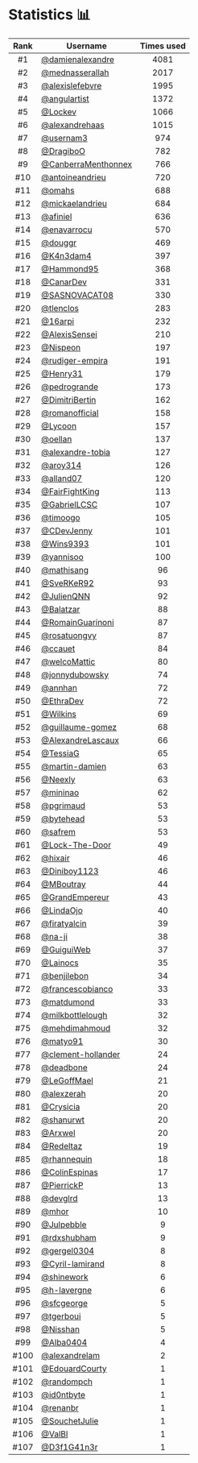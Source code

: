 # Statistics 📊

|Rank|Username|Times used|
:--------:|--------|:--------:|
|#1|[@damienalexandre](https://github.com/damienalexandre)|4081|
|#2|[@mednasserallah](https://github.com/mednasserallah)|2017|
|#3|[@alexislefebvre](https://github.com/alexislefebvre)|1995|
|#4|[@angulartist](https://github.com/angulartist)|1372|
|#5|[@Lockev](https://github.com/Lockev)|1066|
|#6|[@alexandrehaas](https://github.com/alexandrehaas)|1015|
|#7|[@usernam3](https://github.com/usernam3)|974|
|#8|[@DragiboO](https://github.com/DragiboO)|782|
|#9|[@CanberraMenthonnex](https://github.com/CanberraMenthonnex)|766|
|#10|[@antoineandrieu](https://github.com/antoineandrieu)|720|
|#11|[@omahs](https://github.com/omahs)|688|
|#12|[@mickaelandrieu](https://github.com/mickaelandrieu)|684|
|#13|[@afiniel](https://github.com/afiniel)|636|
|#14|[@enavarrocu](https://github.com/enavarrocu)|570|
|#15|[@douggr](https://github.com/douggr)|469|
|#16|[@K4n3dam4](https://github.com/K4n3dam4)|397|
|#17|[@Hammond95](https://github.com/Hammond95)|368|
|#18|[@CanarDev](https://github.com/CanarDev)|331|
|#19|[@SASNOVACAT08](https://github.com/SASNOVACAT08)|330|
|#20|[@tlenclos](https://github.com/tlenclos)|283|
|#21|[@16arpi](https://github.com/16arpi)|232|
|#22|[@AlexisSensei](https://github.com/AlexisSensei)|210|
|#23|[@Nispeon](https://github.com/Nispeon)|197|
|#24|[@rudiger-empira](https://github.com/rudiger-empira)|191|
|#25|[@Henry31](https://github.com/Henry31)|179|
|#26|[@pedrogrande](https://github.com/pedrogrande)|173|
|#27|[@DimitriBertin](https://github.com/DimitriBertin)|162|
|#28|[@romanofficial](https://github.com/romanofficial)|158|
|#29|[@Lycoon](https://github.com/Lycoon)|157|
|#30|[@oellan](https://github.com/oellan)|137|
|#31|[@alexandre-tobia](https://github.com/alexandre-tobia)|127|
|#32|[@aroy314](https://github.com/aroy314)|126|
|#33|[@alland07](https://github.com/alland07)|120|
|#34|[@FairFightKing](https://github.com/FairFightKing)|113|
|#35|[@GabrielLCSC](https://github.com/GabrielLCSC)|107|
|#36|[@timoogo](https://github.com/timoogo)|105|
|#37|[@CDevJenny](https://github.com/CDevJenny)|101|
|#38|[@Wins9393](https://github.com/Wins9393)|101|
|#39|[@yannisoo](https://github.com/yannisoo)|100|
|#40|[@mathisang](https://github.com/mathisang)|96|
|#41|[@SveRKeR92](https://github.com/SveRKeR92)|93|
|#42|[@JulienQNN](https://github.com/JulienQNN)|92|
|#43|[@Balatzar](https://github.com/Balatzar)|88|
|#44|[@RomainGuarinoni](https://github.com/RomainGuarinoni)|87|
|#45|[@rosatuongvy](https://github.com/rosatuongvy)|87|
|#46|[@ccauet](https://github.com/ccauet)|84|
|#47|[@welcoMattic](https://github.com/welcoMattic)|80|
|#48|[@jonnydubowsky](https://github.com/jonnydubowsky)|74|
|#49|[@annhan](https://github.com/annhan)|72|
|#50|[@EthraDev](https://github.com/EthraDev)|72|
|#51|[@Wilkins](https://github.com/Wilkins)|69|
|#52|[@guillaume-gomez](https://github.com/guillaume-gomez)|68|
|#53|[@AlexandreLascaux](https://github.com/AlexandreLascaux)|66|
|#54|[@TessiaG](https://github.com/TessiaG)|65|
|#55|[@martin-damien](https://github.com/martin-damien)|63|
|#56|[@Neexly](https://github.com/Neexly)|63|
|#57|[@mininao](https://github.com/mininao)|62|
|#58|[@pgrimaud](https://github.com/pgrimaud)|53|
|#59|[@bytehead](https://github.com/bytehead)|53|
|#60|[@safrem](https://github.com/safrem)|53|
|#61|[@Lock-The-Door](https://github.com/Lock-The-Door)|49|
|#62|[@hixair](https://github.com/hixair)|46|
|#63|[@Diniboy1123](https://github.com/Diniboy1123)|46|
|#64|[@MBoutray](https://github.com/MBoutray)|44|
|#65|[@GrandEmpereur](https://github.com/GrandEmpereur)|43|
|#66|[@LindaOjo](https://github.com/LindaOjo)|40|
|#67|[@firatyalcin](https://github.com/firatyalcin)|39|
|#68|[@na-ji](https://github.com/na-ji)|38|
|#69|[@GuiguiWeb](https://github.com/GuiguiWeb)|37|
|#70|[@Lainocs](https://github.com/Lainocs)|35|
|#71|[@benjilebon](https://github.com/benjilebon)|34|
|#72|[@francescobianco](https://github.com/francescobianco)|33|
|#73|[@matdumond](https://github.com/matdumond)|33|
|#74|[@milkbottlelough](https://github.com/milkbottlelough)|32|
|#75|[@mehdimahmoud](https://github.com/mehdimahmoud)|32|
|#76|[@matyo91](https://github.com/matyo91)|30|
|#77|[@clement-hollander](https://github.com/clement-hollander)|24|
|#78|[@deadbone](https://github.com/deadbone)|24|
|#79|[@LeGoffMael](https://github.com/LeGoffMael)|21|
|#80|[@alexzerah](https://github.com/alexzerah)|20|
|#81|[@Crysicia](https://github.com/Crysicia)|20|
|#82|[@shanurwt](https://github.com/shanurwt)|20|
|#83|[@Arxwel](https://github.com/Arxwel)|20|
|#84|[@Redeltaz](https://github.com/Redeltaz)|19|
|#85|[@rhannequin](https://github.com/rhannequin)|18|
|#86|[@ColinEspinas](https://github.com/ColinEspinas)|17|
|#87|[@PierrickP](https://github.com/PierrickP)|13|
|#88|[@devglrd](https://github.com/devglrd)|13|
|#89|[@mhor](https://github.com/mhor)|10|
|#90|[@Julpebble](https://github.com/Julpebble)|9|
|#91|[@rdxshubham](https://github.com/rdxshubham)|9|
|#92|[@gergel0304](https://github.com/gergel0304)|8|
|#93|[@Cyril-lamirand](https://github.com/Cyril-lamirand)|8|
|#94|[@shinework](https://github.com/shinework)|6|
|#95|[@h-lavergne](https://github.com/h-lavergne)|6|
|#96|[@sfcgeorge](https://github.com/sfcgeorge)|5|
|#97|[@tgerboui](https://github.com/tgerboui)|5|
|#98|[@Nisshan](https://github.com/Nisshan)|5|
|#99|[@Alba0404](https://github.com/Alba0404)|4|
|#100|[@alexandrelam](https://github.com/alexandrelam)|2|
|#101|[@EdouardCourty](https://github.com/EdouardCourty)|1|
|#102|[@randompch](https://github.com/randompch)|1|
|#103|[@id0ntbyte](https://github.com/id0ntbyte)|1|
|#104|[@renanbr](https://github.com/renanbr)|1|
|#105|[@SouchetJulie](https://github.com/SouchetJulie)|1|
|#106|[@ValBl](https://github.com/ValBl)|1|
|#107|[@D3f1G41n3r](https://github.com/D3f1G41n3r)|1|
